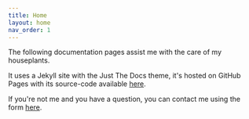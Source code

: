 ```yaml
---
title: Home
layout: home
nav_order: 1
---
```


The following documentation pages assist me with the care of my houseplants.

It uses a Jekyll site with the Just The Docs theme, it's hosted on GitHub Pages with its source-code available [here](https://github.com/trleahy/Plant-Care).

If you're not me and you have a question, you can contact me using the form [here](https://oblivionmedia.typeform.com/to/EwQYqmPa).
